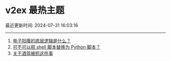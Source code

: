 # v2ex 最热主题

最近更新时间: 2024-07-31 16:03:16

--- 
1. [电子阳痿的底层逻辑是什么？](https://www.v2ex.com/t/1061356) 
2. [可不可以把 shell 脚本替换为 Python 脚本？](https://www.v2ex.com/t/1061359) 
3. [关于酒驾被抓这件事](https://www.v2ex.com/t/1061385) 
